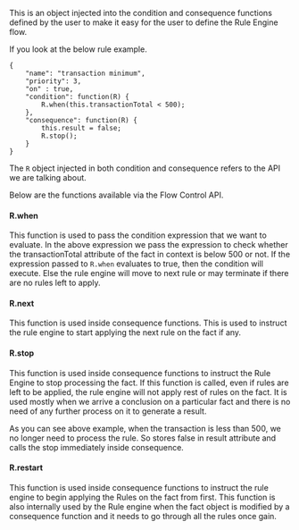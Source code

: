 This is an object injected into the condition and consequence functions defined by the user to make it easy for the user to define the Rule Engine flow.

If you look at the below rule example.

    {
		"name": "transaction minimum",
		"priority": 3,
		"on" : true,
		"condition": function(R) {
			R.when(this.transactionTotal < 500);
		},
		"consequence": function(R) {
			this.result = false;
			R.stop();
		}
    }

The `R` object injected in both condition and consequence refers to the API we are talking about.


Below are the functions available via the Flow Control API.

#### R.when
This function is used to pass the condition expression that we want to evaluate. In the above expression we pass the expression to check whether the transactionTotal attribute of the fact in context is below 500 or not. If the expression passed to `R.when` evaluates to true, then the condition will execute. Else the rule engine will move to next rule or may terminate if there are no rules left to apply.

#### R.next
This function is used inside consequence functions. This is used to instruct the rule engine to start applying the next rule on the fact if any.

#### R.stop
This function is used inside consequence functions to instruct the Rule Engine to stop processing the fact. If this function is called, even if rules are left to be applied, the rule engine will not apply rest of rules on the fact. It is used mostly when we arrive a conclusion on a particular fact and there is no need of any further process on it to generate a result. 

As you can see above example, when the transaction is less than 500, we no longer need to process the rule. So stores false in result attribute and calls the stop immediately inside consequence.

#### R.restart
This function is used inside consequence functions to instruct the rule engine to begin applying the Rules on the fact from first. This function is also internally used by the Rule engine when the fact object is modified by a consequence function and it needs to go through all the rules once gain.




